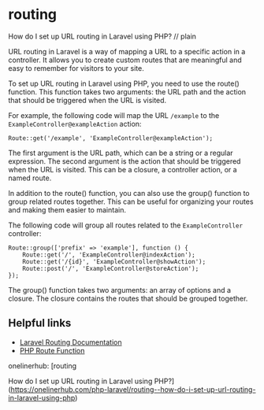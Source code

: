 # routing

How do I set up URL routing in Laravel using PHP?
// plain

URL routing in Laravel is a way of mapping a URL to a specific action in a controller. It allows you to create custom routes that are meaningful and easy to remember for visitors to your site.

To set up URL routing in Laravel using PHP, you need to use the route() function. This function takes two arguments: the URL path and the action that should be triggered when the URL is visited.

For example, the following code will map the URL `/example` to the `ExampleController@exampleAction` action:
```
Route::get('/example', 'ExampleController@exampleAction');
```

The first argument is the URL path, which can be a string or a regular expression. The second argument is the action that should be triggered when the URL is visited. This can be a closure, a controller action, or a named route.

In addition to the route() function, you can also use the group() function to group related routes together. This can be useful for organizing your routes and making them easier to maintain.

The following code will group all routes related to the `ExampleController` controller:
```
Route::group(['prefix' => 'example'], function () {
    Route::get('/', 'ExampleController@indexAction');
    Route::get('/{id}', 'ExampleController@showAction');
    Route::post('/', 'ExampleController@storeAction');
});
```

The group() function takes two arguments: an array of options and a closure. The closure contains the routes that should be grouped together.

## Helpful links
- [Laravel Routing Documentation](https://laravel.com/docs/master/routing)
- [PHP Route Function](https://www.php.net/manual/en/function.route.php)

onelinerhub: [routing

How do I set up URL routing in Laravel using PHP?](https://onelinerhub.com/php-laravel/routing--how-do-i-set-up-url-routing-in-laravel-using-php)